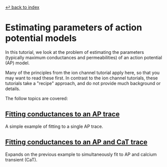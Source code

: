[↩ back to index](../README.md)
# Estimating parameters of action potential models

In this tutorial, we look at the problem of estimating the parameters (typically maximum conductances and permeabilities) of an action potential (AP) model.

Many of the principles from the ion channel tutorial apply here, so that you may want to read these first.
In contrast to the ion channel tutorials, these tutorials take a "recipe" approach, and do not provide much background or details.

The follow topics are covered:

## [Fitting conductances to an AP trace](basic-fitting-ap.ipynb)

A simple example of fitting to a single AP trace.

## [Fitting conductances to an AP and CaT trace](basic-fitting-ap-cat.ipynb)

Expands on the previous example to simultaneously fit to AP and calcium transient (CaT).




